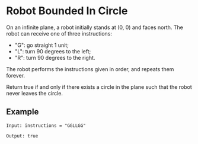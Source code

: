 # Robot Bounded In Circle

On an infinite plane, a robot initially stands at (0, 0) and faces north. The robot can receive one of three instructions:

- "G": go straight 1 unit;
- "L": turn 90 degrees to the left;
- "R": turn 90 degrees to the right.

The robot performs the instructions given in order, and repeats them forever.

Return true if and only if there exists a circle in the plane such that the robot never leaves the circle.

## Example
```
Input: instructions = "GGLLGG"

Output: true
```
